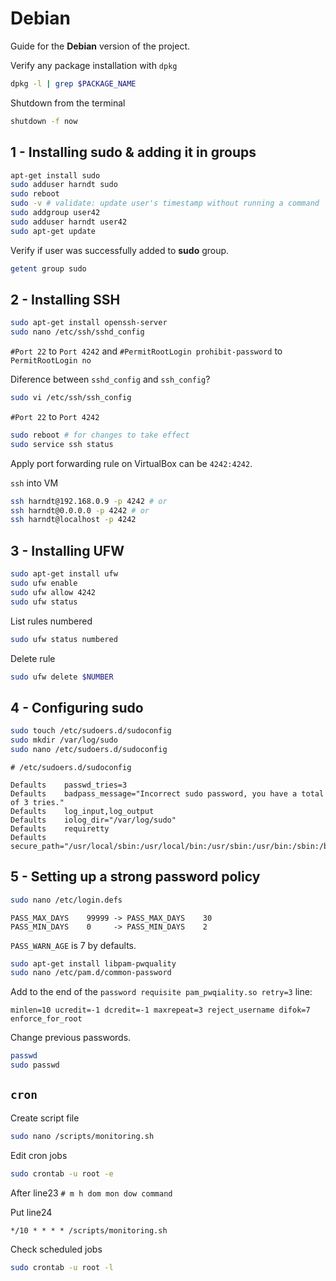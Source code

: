 # Debian

Guide for the **Debian** version of the project.

Verify any package installation with `dpkg`

```bash
dpkg -l | grep $PACKAGE_NAME
```

Shutdown from the terminal

```bash
shutdown -f now
```

## 1 - Installing sudo & adding it in groups

```bash
apt-get install sudo
sudo adduser harndt sudo
sudo reboot
sudo -v # validate: update user's timestamp without running a command
sudo addgroup user42
sudo adduser harndt user42
sudo apt-get update
```

Verify if user was successfully added to **sudo** group.

```bash
getent group sudo
```

## 2 - Installing SSH

```bash
sudo apt-get install openssh-server
sudo nano /etc/ssh/sshd_config
```

`#Port 22` to `Port 4242` and
`#PermitRootLogin prohibit-password` to `PermitRootLogin no`

Diference between `sshd_config` and `ssh_config`?

```bash
sudo vi /etc/ssh/ssh_config
```

`#Port 22` to `Port 4242`

```bash
sudo reboot # for changes to take effect
sudo service ssh status
```

Apply port forwarding rule on VirtualBox can be `4242:4242`.

`ssh` into VM

```bash
ssh harndt@192.168.0.9 -p 4242 # or
ssh harndt@0.0.0.0 -p 4242 # or
ssh harndt@localhost -p 4242
```

## 3 - Installing UFW

```bash
sudo apt-get install ufw
sudo ufw enable
sudo ufw allow 4242
sudo ufw status
```

List rules numbered

```bash
sudo ufw status numbered
```

Delete rule

```bash
sudo ufw delete $NUMBER
```

## 4 - Configuring sudo

```bash
sudo touch /etc/sudoers.d/sudoconfig
sudo mkdir /var/log/sudo
sudo nano /etc/sudoers.d/sudoconfig
```

`# /etc/sudoers.d/sudoconfig`

```
Defaults    passwd_tries=3
Defaults    badpass_message="Incorrect sudo password, you have a total of 3 tries."
Defaults    log_input,log_output
Defaults    iolog_dir="/var/log/sudo"
Defaults    requiretty
Defaults    secure_path="/usr/local/sbin:/usr/local/bin:/usr/sbin:/usr/bin:/sbin:/bin:/snap/bin"
```

## 5 - Setting up a strong password policy

```bash
sudo nano /etc/login.defs
```

```
PASS_MAX_DAYS    99999 -> PASS_MAX_DAYS    30
PASS_MIN_DAYS    0     -> PASS_MIN_DAYS    2
```

`PASS_WARN_AGE` is 7 by defaults.

```bash
sudo apt-get install libpam-pwquality
sudo nano /etc/pam.d/common-password
```

Add to the end of the `password requisite pam_pwqiality.so retry=3` line:

```
minlen=10 ucredit=-1 dcredit=-1 maxrepeat=3 reject_username difok=7 enforce_for_root
```

Change previous passwords.

```bash
passwd
sudo passwd
```

## `cron`

Create script file

```bash
sudo nano /scripts/monitoring.sh
```

Edit cron jobs

```bash
sudo crontab -u root -e
```

After line23 `# m h dom mon dow command`

Put line24

```
*/10 * * * * /scripts/monitoring.sh
```

Check scheduled jobs

```bash
sudo crontab -u root -l
```
